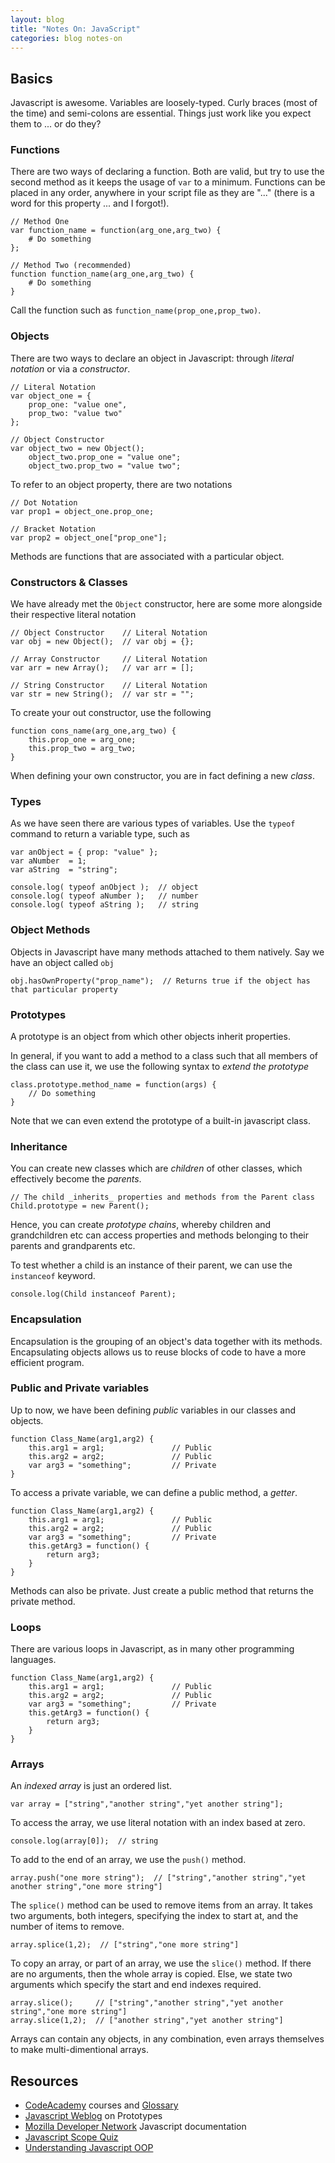 ```yaml
---
layout: blog
title: "Notes On: JavaScript"
categories: blog notes-on
---
```


## Basics
Javascript is awesome. Variables are loosely-typed. Curly braces (most of the time) and semi-colons are essential. Things just work like you expect them to ... or do they?

### Functions
There are two ways of declaring a function. Both are valid, but try to use the second method as it keeps the usage of `var` to a minimum. Functions can be placed in any order, anywhere in your script file as they are "..." (there is a word for this property ... and I forgot!).

<pre><code class="language-javascript">// Method One
var function_name = function(arg_one,arg_two) {
    # Do something
};

// Method Two (recommended)
function function_name(arg_one,arg_two) {
    # Do something
}
</code></pre>

Call the function such as `function_name(prop_one,prop_two)`.

### Objects
There are two ways to declare an object in Javascript: through _literal notation_ or via a _constructor_.

<pre><code class="language-javascript">// Literal Notation
var object_one = {
    prop_one: "value one",
    prop_two: "value two"
};

// Object Constructor
var object_two = new Object();
    object_two.prop_one = "value one";
    object_two.prop_two = "value two";
</code></pre>

To refer to an object property, there are two notations

<pre><code class="language-javascript">// Dot Notation
var prop1 = object_one.prop_one;

// Bracket Notation
var prop2 = object_one["prop_one"];
</code></pre>

Methods are functions that are associated with a particular object.

### Constructors & Classes
We have already met the `Object` constructor, here are some more alongside their respective literal notation

<pre><code class="language-javascript">// Object Constructor    // Literal Notation
var obj = new Object();  // var obj = {};

// Array Constructor     // Literal Notation
var arr = new Array();   // var arr = [];

// String Constructor    // Literal Notation
var str = new String();  // var str = "";
</code></pre>

To create your out constructor, use the following

<pre><code class="language-javascript">function cons_name(arg_one,arg_two) {
    this.prop_one = arg_one;
    this.prop_two = arg_two;
}
</code></pre>

When defining your own constructor, you are in fact defining a new _class_.

### Types
As we have seen there are various types of variables. Use the `typeof` command to return a variable type, such as

<pre><code class="language-javascript">var anObject = { prop: "value" };
var aNumber  = 1;
var aString  = "string";

console.log( typeof anObject );  // object
console.log( typeof aNumber );   // number
console.log( typeof aString );   // string
</code></pre>

### Object Methods
Objects in Javascript have many methods attached to them natively. Say we have an object called `obj`

<pre><code class="language-javascript">obj.hasOwnProperty("prop_name");  // Returns true if the object has that particular property
</code></pre>

### Prototypes
A prototype is an object from which other objects inherit properties.

In general, if you want to add a method to a class such that all members of the class can use it, we use the following syntax to _extend the prototype_

<pre><code class="language-javascript">class.prototype.method_name = function(args) {
    // Do something
}
</code></pre>

Note that we can even extend the prototype of a built-in javascript class.

### Inheritance
You can create new classes which are _children_ of other classes, which effectively become the _parents_.

<pre><code class="language-javascript">// The child _inherits_ properties and methods from the Parent class
Child.prototype = new Parent();
</code></pre>

Hence, you can create _prototype chains_, whereby children and grandchildren etc can access properties and methods belonging to their parents and grandparents etc.

To test whether a child is an instance of their parent, we can use the `instanceof` keyword.

<pre><code class="language-javascript">console.log(Child instanceof Parent);
</code></pre>

### Encapsulation
Encapsulation is the grouping of an object's data together with its methods. Encapsulating objects allows us to reuse blocks of code to have a more efficient program.

### Public and Private variables
Up to now, we have been defining _public_ variables in our classes and objects.

<pre><code class="language-javascript">function Class_Name(arg1,arg2) {
    this.arg1 = arg1;               // Public
    this.arg2 = arg2;               // Public
    var arg3 = "something";         // Private
}
</code></pre>

To access a private variable, we can define a public method, a _getter_.

<pre><code class="language-javascript">function Class_Name(arg1,arg2) {
    this.arg1 = arg1;               // Public
    this.arg2 = arg2;               // Public
    var arg3 = "something";         // Private
    this.getArg3 = function() {
        return arg3;
    }
}
</code></pre>

Methods can also be private. Just create a public method that returns the private method.

### Loops
There are various loops in Javascript, as in many other programming languages.

<pre><code class="language-javascript">function Class_Name(arg1,arg2) {
    this.arg1 = arg1;               // Public
    this.arg2 = arg2;               // Public
    var arg3 = "something";         // Private
    this.getArg3 = function() {
        return arg3;
    }
}
</code></pre>

### Arrays
An _indexed array_ is just an ordered list.

<pre><code class="language-javascript">var array = ["string","another string","yet another string"];
</code></pre>

To access the array, we use literal notation with an index based at zero.

<pre><code class="language-javascript">console.log(array[0]);  // string
</code></pre>

To add to the end of an array, we use the `push()` method.

<pre><code class="language-javascript">array.push("one more string");  // ["string","another string","yet another string","one more string"]
</code></pre>

The `splice()` method can be used to remove items from an array. It takes two arguments, both integers, specifying the index to start at, and the number of items to remove.

<pre><code class="language-javascript">array.splice(1,2);  // ["string","one more string"]
</code></pre>

To copy an array, or part of an array, we use the `slice()` method. If there are no arguments, then the whole array is copied. Else, we state two arguments which specify the start and end indexes required.

<pre><code class="language-javascript">array.slice();     // ["string","another string","yet another string","one more string"]
array.slice(1,2);  // ["another string","yet another string"]
</code></pre>

Arrays can contain any objects, in any combination, even arrays themselves to make multi-dimentional arrays.

<!-- ## Web Development -->

<!-- ### DOM Scripting -->

## Resources

- [CodeAcademy](http://www.codecademy.com/) courses and [Glossary](http://www.codecademy.com/glossary/javascript)
- [Javascript Weblog](http://javascriptweblog.wordpress.com/2010/06/07/understanding-javascript-prototypes/) on Prototypes
- [Mozilla Developer Network](https://developer.mozilla.org/en-US/docs/JavaScript) Javascript documentation
- [Javascript Scope Quiz](http://madebyknight.com/javascript-scope/)
- [Understanding Javascript OOP](http://killdream.github.com/blog/2011/10/understanding-javascript-oop/)

